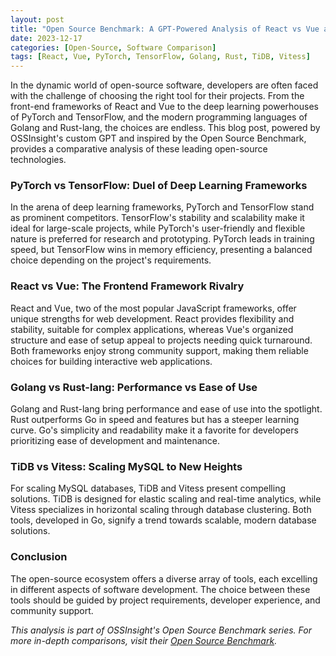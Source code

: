 ```yaml
---
layout: post
title: "Open Source Benchmark: A GPT-Powered Analysis of React vs Vue and More"
date: 2023-12-17
categories: [Open-Source, Software Comparison]
tags: [React, Vue, PyTorch, TensorFlow, Golang, Rust, TiDB, Vitess]
---
```


In the dynamic world of open-source software, developers are often faced with the challenge of choosing the right tool for their projects. From the front-end frameworks of React and Vue to the deep learning powerhouses of PyTorch and TensorFlow, and the modern programming languages of Golang and Rust-lang, the choices are endless. This blog post, powered by OSSInsight's custom GPT and inspired by the Open Source Benchmark, provides a comparative analysis of these leading open-source technologies.

### PyTorch vs TensorFlow: Duel of Deep Learning Frameworks

In the arena of deep learning frameworks, PyTorch and TensorFlow stand as prominent competitors. TensorFlow's stability and scalability make it ideal for large-scale projects, while PyTorch's user-friendly and flexible nature is preferred for research and prototyping. PyTorch leads in training speed, but TensorFlow wins in memory efficiency, presenting a balanced choice depending on the project's requirements.

### React vs Vue: The Frontend Framework Rivalry

React and Vue, two of the most popular JavaScript frameworks, offer unique strengths for web development. React provides flexibility and stability, suitable for complex applications, whereas Vue's organized structure and ease of setup appeal to projects needing quick turnaround. Both frameworks enjoy strong community support, making them reliable choices for building interactive web applications.

### Golang vs Rust-lang: Performance vs Ease of Use

Golang and Rust-lang bring performance and ease of use into the spotlight. Rust outperforms Go in speed and features but has a steeper learning curve. Go's simplicity and readability make it a favorite for developers prioritizing ease of development and maintenance.

### TiDB vs Vitess: Scaling MySQL to New Heights

For scaling MySQL databases, TiDB and Vitess present compelling solutions. TiDB is designed for elastic scaling and real-time analytics, while Vitess specializes in horizontal scaling through database clustering. Both tools, developed in Go, signify a trend towards scalable, modern database solutions.

### Conclusion

The open-source ecosystem offers a diverse array of tools, each excelling in different aspects of software development. The choice between these tools should be guided by project requirements, developer experience, and community support. 

*This analysis is part of OSSInsight's Open Source Benchmark series. For more in-depth comparisons, visit their [Open Source Benchmark](https://chat.openai.com/g/g-fllZWy9VJ-open-source-benchmark).*